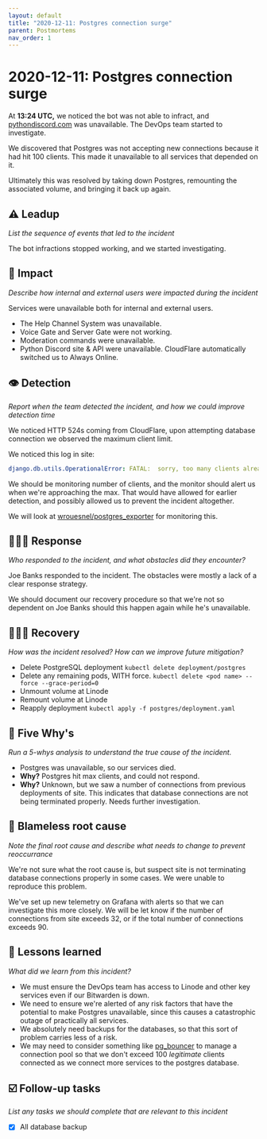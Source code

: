 ```yaml
---
layout: default
title: "2020-12-11: Postgres connection surge"
parent: Postmortems
nav_order: 1
---
```


# 2020-12-11: Postgres connection surge

At **13:24 UTC,** we noticed the bot was not able to infract, and [pythondiscord.com](http://pythondiscord.com) was unavailable. The DevOps team started to investigate.

We discovered that Postgres was not accepting new connections because it had hit 100 clients. This made it unavailable to all services that depended on it.

Ultimately this was resolved by taking down Postgres, remounting the associated volume, and bringing it back up again.

## ⚠️ Leadup

*List the sequence of events that led to the incident*

The bot infractions stopped working, and we started investigating.

## 🥏 Impact

*Describe how internal and external users were impacted during the incident*

Services were unavailable both for internal and external users.

- The Help Channel System was unavailable.
- Voice Gate and Server Gate were not working.
- Moderation commands were unavailable.
- Python Discord site & API were unavailable. CloudFlare automatically switched us to Always Online.

## 👁️ Detection

*Report when the team detected the incident, and how we could improve detection time*

We noticed HTTP 524s coming from CloudFlare, upon attempting database connection we observed the maximum client limit.

We noticed this log in site:

```yaml
django.db.utils.OperationalError: FATAL:  sorry, too many clients already
```

We should be monitoring number of clients, and the monitor should alert us when we're approaching the max. That would have allowed for earlier detection, and possibly allowed us to prevent the incident altogether.

We will look at [wrouesnel/postgres_exporter](https://github.com/wrouesnel/postgres_exporter) for monitoring this.

## 🙋🏿‍♂️ Response

*Who responded to the incident, and what obstacles did they encounter?*

Joe Banks responded to the incident. The obstacles were mostly a lack of a clear response strategy.

We should document our recovery procedure so that we're not so dependent on Joe Banks should this happen again while he's unavailable.

## 🙆🏽‍♀️ Recovery

*How was the incident resolved? How can we improve future mitigation?*

- Delete PostgreSQL deployment `kubectl delete deployment/postgres`
- Delete any remaining pods, WITH force. `kubectl delete <pod name> --force --grace-period=0`
- Unmount volume at Linode
- Remount volume at Linode
- Reapply deployment `kubectl apply -f postgres/deployment.yaml`

## 🔎 Five Why's

*Run a 5-whys analysis to understand the true cause of the incident.*

- Postgres was unavailable, so our services died.
- **Why?** Postgres hit max clients, and could not respond.
- **Why?** Unknown, but we saw a number of connections from previous deployments of site. This indicates that database connections are not being terminated properly. Needs further investigation.

## 🌱 Blameless root cause

*Note the final root cause and describe what needs to change to prevent reoccurrance*

We're not sure what the root cause is, but suspect site is not terminating database connections properly in some cases. We were unable to reproduce this problem.

We've set up new telemetry on Grafana with alerts so that we can investigate this more closely. We will be let know if the number of connections from site exceeds 32, or if the total number of connections exceeds 90.

## 🤔 Lessons learned

*What did we learn from this incident?*

- We must ensure the DevOps team has access to Linode and other key services even if our Bitwarden is down.
- We need to ensure we're alerted of any risk factors that have the potential to make Postgres unavailable, since this causes a catastrophic outage of practically all services.
- We absolutely need backups for the databases, so that this sort of problem carries less of a risk.
- We may need to consider something like [pg_bouncer](https://wiki.postgresql.org/wiki/PgBouncer) to manage a connection pool so that we don't exceed 100 *legitimate* clients connected as we connect more services to the postgres database.

## ☑️ Follow-up tasks

*List any tasks we should complete that are relevant to this incident*

- [x] All database backup
